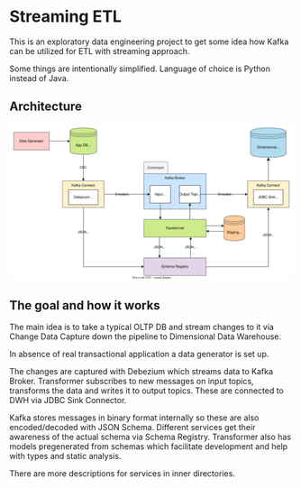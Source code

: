 # Streaming ETL

This is an exploratory data engineering project to get some idea how Kafka can be utilized for ETL with streaming approach.

Some things are intentionally simplified. Language of choice is Python instead of Java.

## Architecture

![Arch diagram](./assets/architecture.drawio.svg)


## The goal and how it works

The main idea is to take a typical OLTP DB and stream changes to it via Change Data Capture down the pipeline to Dimensional Data Warehouse.

In absence of real transactional application a data generator is set up.

The changes are captured with Debezium which streams data to Kafka Broker. Transformer subscribes to new messages on input topics, transforms the data and writes it to output topics. These are connected to DWH via JDBC Sink Connector.

Kafka stores messages in binary format internally so these are also encoded/decoded with JSON Schema. Different services get their awareness of the actual schema via Schema Registry. Transformer also has models pregenerated from schemas which facilitate development and help with types and static analysis.

There are more descriptions for services in inner directories.
